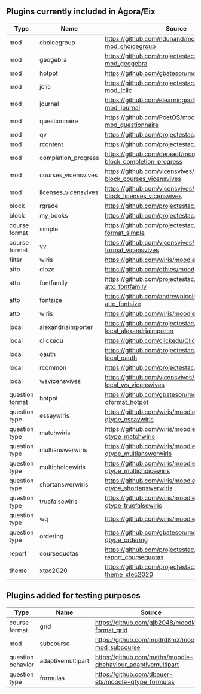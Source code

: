 ## Plugins currently included in Àgora/Eix

|Type             |Name                |Source                                                          |Version   |Date      | Commit                                 |
|-----------------|--------------------|----------------------------------------------------------------|----------|----------|----------------------------------------|
|mod              |choicegroup         |https://github.com/ndunand/moodle-mod_choicegroup               |2020070100|2020/07/01|04c8f0d417ccc2d7b147268120938895fb168ad3|
|mod              |geogebra            |https://github.com/projectestac/moodle-mod_geogebra             |2020090800|2020/09/10|8a345b1859e1c755d35a7bc2f317ca84f865010f|
|mod              |hotpot              |https://github.com/gbateson/moodle-mod_hotpot                   |2020060544|2020/06/16|748dc52d7cc96c7a0a38d0869a1dc20401b8b14e|
|mod              |jclic               |https://github.com/projectestac/moodle-mod_jclic                |2020110400|2020/11/04|18debc5bf7839f517f82920fd4b1f43c23547252|
|mod              |journal             |https://github.com/elearningsoftware/moodle-mod_journal         |2020091100|2020/10/29|837d07959d390178246eb2bcf58c5b4afb27e670|
|mod              |questionnaire       |https://github.com/PoetOS/moodle-mod_questionnaire              |2020062301|2020/06/30|b8137c0227407149d3f8f01c345548d13474feee|
|mod              |qv                  |https://github.com/projectestac/moodle-mod_qv                   |2019010700|2020/06/16|97620971e6171c7ad89d980072ce4263b1dc349b|
|mod              |rcontent            |https://github.com/projectestac/marsupial                       |2015111700|2020/06/16|21e7ae04c46819310c37e6307b07fc18354894a7|
|mod              |completion_progress |https://github.com/deraadt/moodle-block_completion_progress     |2020033000|2020/06/16|42bbe9728708902b5edcd2203f8054b3a134edf8|
|mod              |courses_vicensvives |https://github.com/vicensvives/moodle-block_courses_vicensvives |2020090800|2020/09/14|a5966e64dbf803af49ab1794f88b3e94f0bfc664|
|mod              |licenses_vicensvives|https://github.com/vicensvives/moodle-block_licenses_vicensvives|2020090800|2020/09/14|7d5426b504f72055549d599b3595e6778d183f92|
|block            |rgrade              |https://github.com/projectestac/Rgrade                          |2016090500|2020/06/16|c18e2da59601367ed473f500cac73d899d1c25da|
|block            |my_books            |https://github.com/projectestac/marsupial                       |2015111700|2020/06/16|21e7ae04c46819310c37e6307b07fc18354894a7|
|course format    |simple              |https://github.com/projectestac/moodle-format_simple            |2012121100|2020/06/16|e7246fecfbd50e7d13ac93b38e1801508d82a108|
|course format    |vv                  |https://github.com/vicensvives/moodle-format_vicensvives        |2020090800|2020/09/14|c5a15da6a15d159740d3664f24399e5023bc8aa6|
|filter           |wiris               |https://github.com/wiris/moodle-filter_wiris                    |2020090300|2020/09/07|07b99b3ed37fcebb6a5b0467250144b88a00ddc2|
|atto             |cloze               |https://github.com/dthies/moodle-atto_cloze                     |2017072802|2020/06/16|eacc7d4069cefa59000053f773e0b5bb291b3cdb|
|atto             |fontfamily          |https://github.com/projectestac/moodle-atto_fontfamily          |2020010600|2020/06/16|ad87cd2a5bee9f087d5f3026043c9d62dcaaed97|
|atto             |fontsize            |https://github.com/andrewnicols/moodle-atto_fontsize            |2015042701|2020/06/16|d6b5551a99c35e60f2a2887c181cb3c574c258b1|
|atto             |wiris               |https://github.com/wiris/moodle-atto_wiris                      |2020090300|2020/09/07|7efe89bf451467b1f1cb6c5cc17648c76275a457|
|local            |alexandriaimporter  |https://github.com/projectestac/moodle-local_alexandriaimporter |2016021600|2020/06/16|d8eb0e05d5deeef13a9c574fd5c5da8cecf81b06|
|local            |clickedu            |https://github.com/clickedu/ClickeduMoodlePlugin                |2019072400|2020/06/16|06805f201af99b9f65df171331619c82fdb94f56|
|local            |oauth               |https://github.com/projectestac/moodle-local_oauth              |2016021600|2020/06/16|b1c71e53e99e1708bb1dc728c7c31699e14ab01b|
|local            |rcommon             |https://github.com/projectestac/marsupial                       |2015111700|2020/06/16|21e7ae04c46819310c37e6307b07fc18354894a7|
|local            |wsvicensvives       |https://github.com/vicensvives/moodle-local_ws_vicensvives      |2020090800|2020/09/14|d709bbda0baf127ce56faf7269d2b2517d6a92fe|
|question format  |hotpot              |https://github.com/gbateson/moodle-qformat_hotpot               |2019111022|2020/06/16|1f257786c2929cc5373021bdbb3ad5f6f975adae|
|question type    |essaywiris          |https://github.com/wiris/moodle-qtype_essaywiris                |2020111000|2020/11/14|e436d99821f3d858234846b256d088b942a03eff|
|question type    |matchwiris          |https://github.com/wiris/moodle-qtype_matchwiris                |2020111000|2020/06/16|01ee8d85b3df97d6a5316971d27f5b5f1177d045|
|question type    |multianswerwiris    |https://github.com/wiris/moodle-qtype_multianswerwiris          |2020111000|2020/11/14|3aeb260d16219b723c418c7647079cf78554e22a|
|question type    |multichoicewiris    |https://github.com/wiris/moodle-qtype_multichoicewiris          |2020111000|2020/11/14|5e8d1c577354e776e0f3bc3f3b31063248dcfc55|
|question type    |shortanswerwiris    |https://github.com/wiris/moodle-qtype_shortanswerwiris          |2020111000|2020/11/14|b1f46ea616278360c2325563409134650ae5e01d|
|question type    |truefalsewiris      |https://github.com/wiris/moodle-qtype_truefalsewiris            |2020111000|2020/11/14|4fd81d2f4c5d5940405679aa4c1a66fd620da6cf|
|question type    |wq                  |https://github.com/wiris/moodle-qtype_wq                        |2020111000|2020/11/14|ee5b639a6795d8a7f71848dde93272151e07b3ad|
|question type    |ordering            |https://github.com/gbateson/moodle-qtype_ordering               |2019121400|2020/06/16|e72bcf9c7effbe0718c0687069ee4990cfec1892|
|report           |coursequotas        |https://github.com/projectestac/moodle-report_coursequotas      |2016091400|2020/06/16|d1e029092f5d5cddd603ab4972209759817ea3ef|
|theme            |xtec2020            |https://github.com/projectestac/moodle-theme_xtec2020           |2020111300|2020/11/13|047811ae983a7adefffb52dfd9daba04186a4a5c|

## Plugins added for testing purposes

|Type             |Name                |Source                                                          |Version   |Date      | Commit                                 |
|-----------------|--------------------|----------------------------------------------------------------|----------|----------|----------------------------------------|
|course format    |grid                |https://github.com/gjb2048/moodle-format_grid                   |2020070701|2020/11/15|06e0e02b458ad1ade3064defc9745983bdee1f5b|
|mod              |subcourse           |https://github.com/mudrd8mz/moodle-mod_subcourse                |2020090602|2020/10/29|4ad33dabe1367b46185fa92ed673c736a3cc2f9c|
|question behavior|adaptivemultipart   |https://github.com/maths/moodle-qbehaviour_adaptivemultipart    |2018080600|2020/10/29|55d1de30797a5c348e780389db8f90f273da65e5|
|question type    |formulas            |https://github.com/dbauer-ets/moodle-qtype_formulas             |2020061900|2020/10/29|515b377c4cbe4c7de355647ea84250afcaa684a0|
